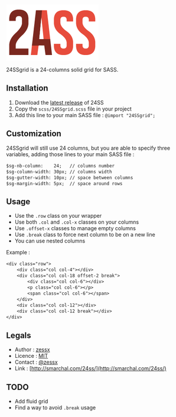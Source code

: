 ![24SSgrid](24SSgrid.png)

24SSgrid is a 24-columns solid grid for SASS.

Installation
------------
1. Download the [latest release](https://github.com/zessx/24SSgrid/releases) of 24SS
2. Copy the `scss/24SSgrid.scss` file in your project
3. Add this line to your main SASS file : `@import "24SSgrid";`

Customization
-------------
24SSgrid will still use 24 columns, but you are able to specify three variables, adding those lines to your main SASS file :

    $sg-nb-column:    24;   // columns number
    $sg-column-width: 30px; // columns width
    $sg-gutter-width: 10px; // space between columns
    $sg-margin-width: 5px;  // space around rows

Usage
-----
- Use the `.row` class on your wrapper
- Use both `.col` and `.col-x` classes on your columns
- Use `.offset-x` classes to manage empty columns
- Use `.break` class to force next column to be on a new line
- You can use nested columns

Example :

    <div class="row">
        <div class="col col-4"></div>
        <div class="col col-18 offset-2 break">
            <div class="col col-6"></div>
            <p class="col col-6"></p>
            <span class="col col-6"></span>
        </div>
        <div class="col col-12"></div>
        <div class="col col-12 break"></div>
    </div>

Legals
------
- Author : [zessx](https://github.com/zessx)
- Licence : [MIT](http://opensource.org/licenses/MIT) 
- Contact : [@zessx](https://twitter.com/zessx)
- Link  : [http://smarchal.com/24ss/](http://smarchal.com/24ss/)

TODO
----
- Add fluid grid
- Find a way to avoid `.break` usage
